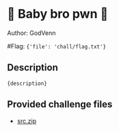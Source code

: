 # 👶 Baby bro pwn 👶
Author: GodVenn

#Flag: `{'file': 'chall/flag.txt'}`
## Description
```
{description}
```

## Provided challenge files
* [src.zip](src.zip)
